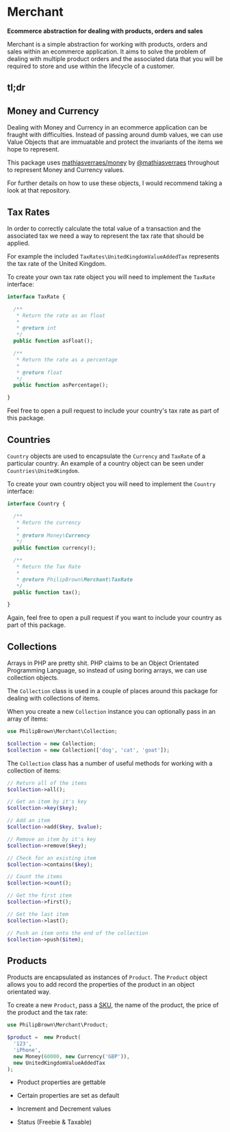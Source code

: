 # Merchant
**Ecommerce abstraction for dealing with products, orders and sales**

Merchant is a simple abstraction for working with products, orders and sales within an ecommerce application. It aims to solve the problem of dealing with multiple product orders and the associated data that you will be required to store and use within the lifecycle of a customer.

## tl;dr

## Money and Currency
Dealing with Money and Currency in an ecommerce application can be fraught with difficulties. Instead of passing around dumb values, we can use Value Objects that are immuatable and protect the invariants of the items we hope to represent.

This package uses [mathiasverraes/money](https://github.com/mathiasverraes/money) by [@mathiasverraes](https://github.com/mathiasverraes) throughout to represent Money and Currency values.

For further details on how to use these objects, I would recommend taking a look at that repository.

## Tax Rates
In order to correctly calculate the total value of a transaction and the associated tax we need a way to represent the tax rate that should be applied.

For example the included `TaxRates\UnitedKingdomValueAddedTax` represents the tax rate of the United Kingdom.

To create your own tax rate object you will need to implement the `TaxRate` interface:
```php
interface TaxRate {

  /**
   * Return the rate as an float
   *
   * @return int
   */
  public function asFloat();

  /**
   * Return the rate as a percentage
   *
   * @return float
   */
  public function asPercentage();

}
```

Feel free to open a pull request to include your country's tax rate as part of this package.

## Countries
`Country` objects are used to encapsulate the `Currency` and `TaxRate` of a particular country. An example of a country object can be seen under `Countries\UnitedKingdom`.

To create your own country object you will need to implement the `Country` interface:
```php
interface Country {

  /**
   * Return the currency
   *
   * @return Money\Currency
   */
  public function currency();

  /**
   * Return the Tax Rate
   *
   * @return PhilipBrown\Merchant\TaxRate
   */
  public function tax();

}
```

Again, feel free to open a pull request if you want to include your country as part of this package.

## Collections
Arrays in PHP are pretty shit. PHP claims to be an Object Orientated Programming Language, so instead of using boring arrays, we can use collection objects.

The `Collection` class is used in a couple of places around this package for dealing with collections of items.

When you create a new `Collection` instance you can optionally pass in an array of items:
```php
use PhilipBrown\Merchant\Collection;

$collection = new Collection;
$collection = new Collection(['dog', 'cat', 'goat']);
```

The `Collection` class has a number of useful methods for working with a collection of items:
```php
// Return all of the items
$collection->all();

// Get an item by it's key
$collection->key($key);

// Add an item
$collection->add($key, $value);

// Remove an item by it's key
$collection->remove($key);

// Check for an existing item
$collection->contains($key);

// Count the items
$collection->count();

// Get the first item
$collection->first();

// Get the last item
$collection->last();

// Push an item onto the end of the collection
$collection->push($item);
```

## Products
Products are encapsulated as instances of `Product`. The `Product` object allows you to add record the properties of the product in an object orientated way.

To create a new `Product`, pass a [SKU](http://en.wikipedia.org/wiki/Stock_keeping_unit), the name of the product, the price of the product and the tax rate:
```php
use PhilipBrown\Merchant\Product;

$product =  new Product(
  '123',
  'iPhone',
  new Money(60000, new Currency('GBP')),
  new UnitedKingdomValueAddedTax
);
```

- Product properties are gettable
- Certain properties are set as default

- Increment and Decrement values

- Status (Freebie & Taxable)
